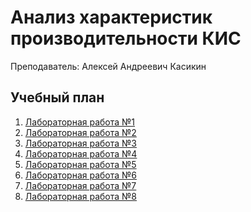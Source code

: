 # Анализ характеристик производительности КИС
Преподаватель: Алексей Андреевич Касикин

## Учебный план
1. [Лабораторная работа №1]()
2. [Лабораторная работа №2]()
3. [Лабораторная работа №3]()
4. [Лабораторная работа №4]()
5. [Лабораторная работа №5]()
6. [Лабораторная работа №6]()
7. [Лабораторная работа №7]()
8. [Лабораторная работа №8]()
